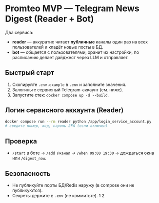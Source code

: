 # Promteo MVP — Telegram News Digest (Reader + Bot)

Два сервиса:
- **reader** — аккуратно читает **публичные** каналы один раз на всех пользователей и кладёт новые посты в БД.
- **bot** — общается с пользователями, хранит их настройки, по расписанию делает дайджест через LLM и отправляет.

## Быстрый старт
1. Скопируйте `.env.example` в `.env` и заполните значения.
2. Залогиньте сервисный Telegram-аккаунт (см. ниже). 
3. Запустите стек: `docker compose up -d --build`.

## Логин сервисного аккаунта (Reader)
```bash
docker compose run --rm reader python /app/login_service_account.py
# введите номер, код, пароль 2FA (если включен)
```

## Проверка
- `/start` в боте → `/add @канал` → `/when 09:00 19:30` → дождаться окна или `/digest_now`.

## Безопасность
- Не публикуйте порты БД/Redis наружу (в compose они не публикуются).
- Секреты держите в `.env` (не коммитьте).
1
2